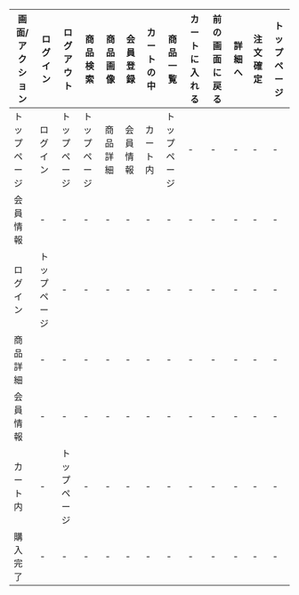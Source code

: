 |画面/アクション|ログイン|ログアウト|商品検索|商品画像|会員登録|カートの中|商品一覧|カートに入れる|前の画面に戻る|詳細へ|注文確定|トップページ|
|-------------|---------|---------|-------|--------|-------|----------|-------|-------------|-------------|------|-------|-----------|
|トップページ   |ログイン    |トップページ   |トップページ   |商品詳細|会員情報|カート内|トップページ    |-      |-      |-      |-     |-       |-     |トップページ|
|会員情報       |-          |-       |-        |-       |-       |-      |-              |-      |-      |-      |-     |-      |-     |トップページ|
|ログイン       |トップページ|-          |-          |-       |-       |-      |-              |-      |-      |-      |-      |-      |-     |トップページ|
|商品詳細       |-          |-           |-          |-       |-       |-      |-              |-      |-      |-      |-     |-     |-      |トップページ|
|会員情報       |-          |-          |-       |-       |-       |-      |-             |-       |-      |-      |-     |-      |-       |トップページ|
|カート内       |-           |トップページ   |-         |-        |-        |-      |-            |-       |-      |-      |-     |-    |-       |トップページ|
|購入完了       |-           |-           |-           |-        |-        |-       |-           |-       |-      |-      |-     |-    |トップページ|
